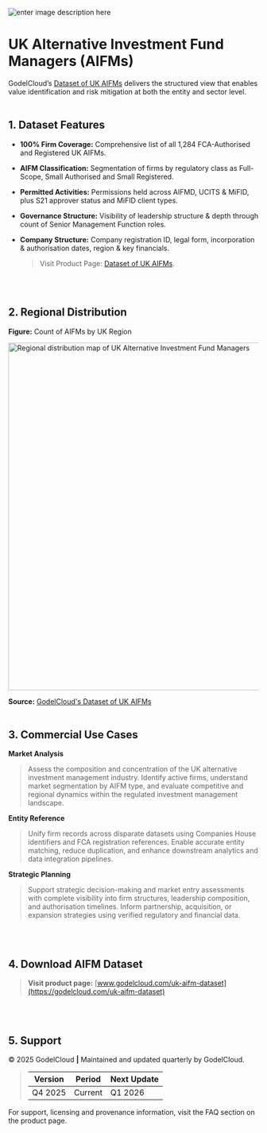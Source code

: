 ![enter image description here](https://7964e189fb9a08f4a51c194383012c8d.cdn.bubble.io/f1761771685531x347390430785958500/godelcloud.banner.png	)
# UK Alternative Investment Fund Managers (AIFMs)
GodelCloud’s [Dataset of UK AIFMs](https://godelcloud.com/uk-aifm-dataset) delivers the structured view that enables value identification and risk mitigation at both the entity and sector level.
<br>
<br>
## 1. Dataset Features
- **100% Firm Coverage:** Comprehensive list of all 1,284 FCA-Authorised and Registered UK AIFMs.

- **AIFM Classification:** Segmentation of firms by regulatory class as Full-Scope, Small Authorised and Small Registered.

- **Permitted Activities:** Permissions held across AIFMD, UCITS & MiFID, plus S21 approver status and MiFID client types.

- **Governance Structure:** Visibility of leadership structure & depth through count of Senior Management Function roles.

- **Company Structure:** Company registration ID, legal form, incorporation & authorisation dates, region & key financials.
	> Visit Product Page: [Dataset of UK AIFMs](https://godelcloud.com/uk-aifm-dataset).
<br>
<br>

## 2. **Regional Distribution**
**Figure:** Count of AIFMs by UK Region
<p align="left">
  <img src="https://7964e189fb9a08f4a51c194383012c8d.cdn.bubble.io/f1761772313354x105897556092441780/UK%20AIFMs.png" alt="Regional distribution map of UK Alternative Investment Fund Managers" width="700">
</p>

**Source:** [GodelCloud's Dataset of UK AIFMs](https://godelcloud.com/uk-aifm-dataset)
<br>
<br>

## 3. Commercial Use Cases

**Market Analysis**
> Assess the composition and concentration of the UK alternative investment management industry. Identify active firms, understand market segmentation by AIFM type, and evaluate competitive and regional dynamics within the regulated investment management landscape.

**Entity Reference**
> Unify firm records across disparate datasets using Companies House identifiers and FCA registration references. Enable accurate entity matching, reduce duplication, and enhance downstream analytics and data integration pipelines.

**Strategic Planning**
> Support strategic decision-making and market entry assessments with complete visibility into firm structures, leadership composition, and authorisation timelines. Inform partnership, acquisition, or expansion strategies using verified regulatory and financial data.
<br>
<br>

## 4. Download AIFM Dataset
> **Visit product page:**
> [www.godelcloud.com/uk-aifm-dataset](https://godelcloud.com/uk-aifm-dataset)
<br>
<br>

## 5. Support


© 2025 GodelCloud **|** Maintained and updated quarterly by GodelCloud.


>| Version | Period | Next Update |
>|----------|---------|-------------|
>| Q4 2025 | Current | Q1 2026 |


For support, licensing and provenance information, visit the FAQ section on the product page.

